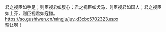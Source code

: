 君之视臣如手足；则臣视君如腹心；君之视臣如犬马，则臣视君如国人；君之视臣如土芥，则臣视君如寇雠。  
https://so.gushiwen.cn/mingju/juv_d3cbc5702323.aspx  
豫让啊！  

